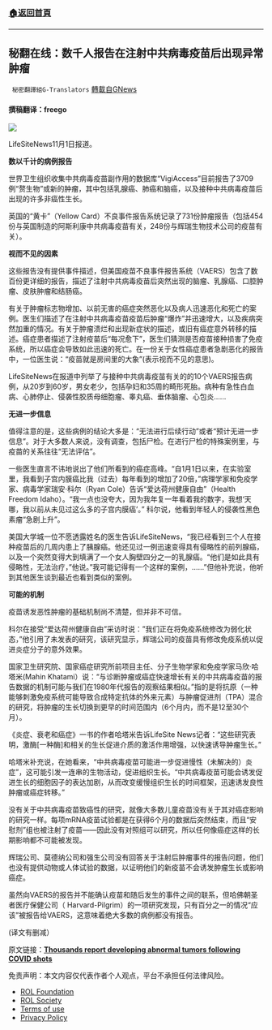 ###  [:house:返回首頁](https://github.com/ourhimalayas/txt)
---


## 秘翻在线：数千人报告在注射中共病毒疫苗后出现异常肿瘤
` 秘密翻譯組G-Translators` [轉載自GNews](https://gnews.org/zh-hans/1636556/)

#### 撰稿翻译：freego 

![](https://assets.gnews.org/wp-content/uploads/2021/11/shutterstock_186416sdfawr235381-810x500-1.jpg)

LifeSiteNews11月1日报道。

**数以千计的病例报告**

世界卫生组织收集中共病毒疫苗副作用的数据库“VigiAccess”目前报告了3709例“赘生物”或新的肿瘤，其中包括乳腺癌、肺癌和脑癌，以及接种中共病毒疫苗后出现的许多非癌性生长。

英国的“黄卡”（Yellow Card）不良事件报告系统记录了731份肿瘤报告（包括454份与英国制造的阿斯利康中共病毒疫苗有关，248份与辉瑞生物技术公司的疫苗有关）。

**视而不见的因素**

这些报告没有提供事件描述，但美国疫苗不良事件报告系统（VAERS）包含了数百份更详细的报告，描述了注射中共病毒疫苗后突然出现的脑瘤、乳腺癌、口腔肿瘤、皮肤肿瘤和结肠癌。

有关于肿瘤标志物增加、以前无害的癌症突然恶化以及病人迅速恶化和死亡的案例。医生们描述了在注射中共病毒疫苗疫苗后肿瘤“爆炸”并迅速增大，以及疾病突然加重的情况。有关于肿瘤溃烂和出现新症状的描述，或旧有癌症意外转移的描述。癌症患者描述了注射疫苗后“每况愈下”，医生们猜测是否疫苗接种损害了免疫系统，所以癌症会导致如此迅速的死亡。在一份关于女性癌症患者急剧恶化的报告中，一位医生说：“疫苗就是房间里的大象”(表示视而不见的意思)。

LifeSiteNews在报道中列举了与接种中共病毒疫苗有关的的10个VAERS报告病例，从20岁到60岁，男女老少，包括孕妇和35周的畸形死胎。病种有急性白血病、心肺停止、侵袭性胶质母细胞瘤、睾丸癌、垂体脑瘤、心包炎……

**无进一步信息**

值得注意的是，这些病例的结论大多是：“无法进行后续行动”或者“预计无进一步信息”。对于大多数人来说，没有调查，包括尸检。在进行尸检的特殊案例里，与疫苗的关系往往“无法评估”。

一些医生直言不讳地说出了他们所看到的癌症高峰。“自1月1日以来，在实验室里，我看到子宫内膜癌比我（过去）每年看到的增加了20倍，”病理学家和免疫学家、病毒学家瑞安·科尔（Ryan Cole）告诉“爱达荷州健康自由”（Health Freedom Idaho）。“我一点也没夸大，因为我年复一年看着我的数字，我想‘天哪，我以前从未见过这么多的子宫内膜癌’。” 科尔说，他看到年轻人的侵袭性黑色素瘤“急剧上升”。

美国大学城一位不愿透露姓名的医生告诉LifeSiteNews，“我已经看到三个人在接种疫苗后的几周内患上了胰腺癌。他还见过一例迅速变得具有侵略性的前列腺癌，以及一个突然变得大到填满了一个女人胸壁四分之一的乳腺癌。“他们是如此具有侵略性，无法治疗，”他说。”我可能记得有一个这样的案例，……”但他补充说，他听到其他医生谈到最近也看到类似的案例。

**可能的机制**

疫苗诱发恶性肿瘤的基础机制尚不清楚，但并非不可信。

科尔在接受“爱达荷州健康自由”采访时说：”我们正在将免疫系统修改为弱化状态，”他引用了未发表的研究，该研究显示，辉瑞公司的疫苗具有修改免疫系统以促进炎症分子的意外效果。

国家卫生研究院、国家癌症研究所前项目主任、分子生物学家和免疫学家马欣·哈塔米(Mahin Khatami）说：“与诊断肿瘤或癌症快速增长有关的中共病毒疫苗的报告数据的机制可能与我们在1980年代报告的观察结果相似。”指的是将抗原（一种能够刺激免疫系统可能导致合成特定抗体的外来元素）与肿瘤促进剂（TPA）混合的研究，将肿瘤的生长切换到更早的时间范围内（6个月内，而不是12至30个月）。

《炎症、衰老和癌症》一书的作者哈塔米告诉LifeSite News记者：“这些研究表明，激酶[一种酶]和相关的生长促进介质的激活作用增强，以快速诱导肿瘤生长。”

哈塔米补充说，在她看来，“中共病毒疫苗可能进一步促进慢性（未解决的）炎症”，这可能引发一连串的生物活动，促进组织生长。“中共病毒疫苗可能会诱发促进生长的细胞因子的表达加剧，从而改变缓慢组织生长的时间框架，迅速诱发良性肿瘤或癌症转移。”

没有关于中共病毒疫苗致癌性的研究，就像大多数儿童疫苗没有关于其对癌症影响的研究一样。每项mRNA疫苗试验都是在获得6个月的数据后突然结束，而且“安慰剂”组也被注射了疫苗——因此没有对照组可以研究，所以任何像癌症这样的长期影响都不可能被发现。

辉瑞公司、莫德纳公司和强生公司没有回答关于注射后肿瘤事件的报告问题，他们也没有提供动物或人体试验的数据，以证明他们的新疫苗不会诱发肿瘤生长或影响癌症。

虽然向VAERS的报告并不能确认疫苗和随后发生的事件之间的联系，但哈佛朝圣者医疗保健公司（ Harvard-Pilgrim）的一项研究发现，只有百分之一的情况“应该”被报告给VAERS，这意味着绝大多数的病例都没有报告。

(译文有删减）

原文链接：[**Thousands report developing abnormal tumors following COVID shots**](https://www.lifesitenews.com/news/thousands-report-developing-abnormal-tumors-following-covid-shots/)

 

免责声明：本文内容仅代表作者个人观点，平台不承担任何法律风险。

- [ROL Foundation](https://rolfoundation.org/)
- [ROL Society](https://rolsociety.org/)
- [Terms of use](https://gnews.org/terms-of-use-3/)
- [Privacy Policy](https://gnews.org/privacy-policy/)
